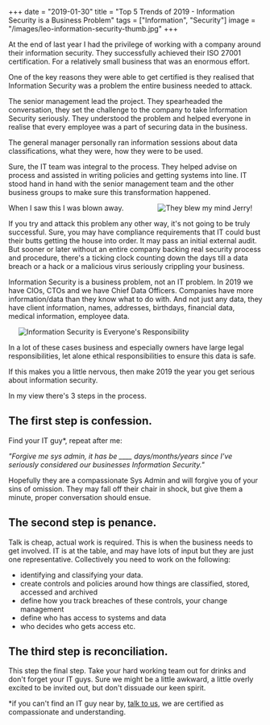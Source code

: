 +++
date = "2019-01-30"
title = "Top 5 Trends of 2019 - Information Security is a Business Problem"
tags = ["Information", "Security"]
image = "/images/leo-information-security-thumb.jpg"
+++

At the end of last year I had the privilege of working with a company around their information security.  They successfully achieved their ISO 27001 certification.  For a relatively small business that was an enormous effort.  

One of the key reasons they were able to get certified is they realised that Information Security was a problem the entire business needed to attack.<!--more-->

The senior management lead the project.  They spearheaded the conversation, they set the challenge to the company to take Information Security seriously.  They understood the problem and helped everyone in realise that every employee was a part of securing data in the business.

The general manager personally ran information sessions about data classifications, what they were, how they were to be used.

Sure, the IT team was integral to the process.  They helped advise on process and assisted in writing policies and getting systems into line.  IT stood hand in hand with the senior management team and the other business groups to make sure this transformation happened.

When I saw this I was blown away. <img src="/images/mind-blown.jpg" alt="They blew my mind Jerry!" align=right hspace=20>

If you try and attack this problem any other way, it's not going to be truly successful.  Sure, you may have compliance requirements that IT could bust their butts getting the house into order.  It may pass an initial external audit.  But sooner or later without an entire company backing real security process and procedure, there's a ticking clock counting down the days till a data breach or a hack or a malicious virus seriously crippling your business.

Information Security is a business problem, not an IT problem.  In 2019 we have CIOs, CTOs and we have Chief Data Officers.  Companies have more information/data than they know what to do with.  And not just any data, they have client information, names, addresses, birthdays, financial data, medical information, employee data.

<img src="/images/leo-information-security.jpg" alt="Information Security is Everyone's Responsibility" align=center hspace=20>

In a lot of these cases business and especially owners have large legal responsibilities, let alone ethical responsibilities to ensure this data is safe.

If this makes you a little nervous, then make 2019 the year you get serious about information security.  

In my view there's 3 steps in the process.

## The first step is confession.
Find your IT guy*, repeat after me:

*"Forgive me sys admin, it has be ____ days/months/years since I've seriously considered our businesses Information Security."*

Hopefully they are a compassionate Sys Admin and will forgive you of your sins of omission.  They may fall off their chair in shock, but give them a minute, proper conversation should ensue. 

## The second step is penance.
Talk is cheap, actual work is required.  This is when the business needs to get involved.  IT is at the table, and may have lots of input but they are just one representative.  Collectively you need to work on the following:

* identifying and classifying your data.
* create controls and policies around how things are classified, stored, accessed and archived
* define how you track breaches of these controls, your change management
* define who has access to systems and data
* who decides who gets access etc.

## The third step is reconciliation.
This step the final step.  Take your hard working team out for drinks and don't forget your IT guys.  Sure we might be a little awkward, a little overly excited to be invited out, but don't dissuade our keen spirit.



*if you can't find an IT guy near by, [talk to us](../../contactus), we are certified as compassionate and understanding.